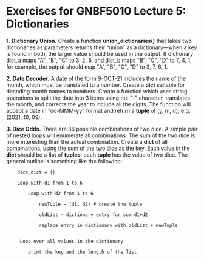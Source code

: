 # Exercises for GNBF5010 Lecture 5: Dictionaries

**1. Dictionary Union.** Create a function **union_dictionaries()** that takes two dictionaries as 
parameters returns their “union” as a dictionary—when a key is found in both, the larger value 
should be used in the output. If dictionary dict_a maps "A", "B", "C" to 3, 2, 6, and dict_b maps 
"B", "C", "D" to 7, 4, 1, for example, the output should map "A", "B", "C", "D" to 3, 7, 6, 1. 
 
**2. Date Decoder.** A date of the form 9-OCT-21 includes the name of the month, which must be 
translated to a number. Create a **dict** suitable for decoding month names to numbers. Create a 
function which uses string operations to split the date into 3 items using the "-" character, 
translates the month, and corrects the year to include all the digits. The function will accept a 
date in "dd-MMM-yy" format and return a **tuple** of (y, m, d), e.g. (2021, 10, 09). 
 
**3. Dice Odds.** There are 36 possible combinations of two dice. A simple pair of nested loops will 
enumerate all combinations. The sum of the two dice is more interesting than the actual 
combination. Create a **dict** of all combinations, using the sum of the two dice as the key. Each 
value in the **dict** should be a **list** of **tuples**; each **tuple** has the value of two dice. The 
general outline is something like the following: 

        dice_dict = {} 
    
        Loop with d1 from 1 to 6 
    
            Loop with d2 from 1 to 6 
        
                newTuple ← (d1, d2) # create the tuple 
            
                oldList ← dictionary entry for sum d1+d2  
            
                replace entry in dictionary with oldList + newTuple 
            
     
         Loop over all values in the dictionary 
    
            print the key and the length of the list 
